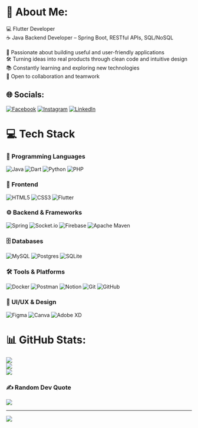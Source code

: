 # 💫 About Me:
💻 Flutter Developer<br>☕ Java Backend Developer – Spring Boot, RESTful APIs, SQL/NoSQL<br><br>🚀 Passionate about building useful and user-friendly applications<br>🛠️ Turning ideas into real products through clean code and intuitive design<br>📚 Constantly learning and exploring new technologies<br>🤝 Open to collaboration and teamwork


## 🌐 Socials:
[![Facebook](https://img.shields.io/badge/Facebook-%231877F2.svg?logo=Facebook&logoColor=white)](https://facebook.com/le.huuduy.752) [![Instagram](https://img.shields.io/badge/Instagram-%23E4405F.svg?logo=Instagram&logoColor=white)](https://instagram.com/kiramas02) [![LinkedIn](https://img.shields.io/badge/LinkedIn-%230077B5.svg?logo=linkedin&logoColor=white)](https://linkedin.com/in/lê-hữu-duy-kiradev-1b625a297) 

# 💻 Tech Stack

### 🔹 Programming Languages
![Java](https://img.shields.io/badge/java-%23ED8B00.svg?style=for-the-badge&logo=java&logoColor=white) 
![Dart](https://img.shields.io/badge/dart-%230175C2.svg?style=for-the-badge&logo=dart&logoColor=white) 
![Python](https://img.shields.io/badge/python-3670A0?style=for-the-badge&logo=python&logoColor=ffdd54) 
![PHP](https://img.shields.io/badge/php-%23777BB4.svg?style=for-the-badge&logo=php&logoColor=white)

### 🎨 Frontend
![HTML5](https://img.shields.io/badge/html5-%23E34F26.svg?style=for-the-badge&logo=html5&logoColor=white) 
![CSS3](https://img.shields.io/badge/css3-%231572B6.svg?style=for-the-badge&logo=css3&logoColor=white) 
![Flutter](https://img.shields.io/badge/Flutter-%2302569B.svg?style=for-the-badge&logo=Flutter&logoColor=white)

### ⚙️ Backend & Frameworks
![Spring](https://img.shields.io/badge/spring-%236DB33F.svg?style=for-the-badge&logo=spring&logoColor=white) 
![Socket.io](https://img.shields.io/badge/Socket.io-black?style=for-the-badge&logo=socket.io&badgeColor=010101) 
![Firebase](https://img.shields.io/badge/firebase-%23039BE5.svg?style=for-the-badge&logo=firebase) 
![Apache Maven](https://img.shields.io/badge/Apache%20Maven-C71A36?style=for-the-badge&logo=Apache%20Maven&logoColor=white)

### 🗄️ Databases
![MySQL](https://img.shields.io/badge/mysql-%2300f.svg?style=for-the-badge&logo=mysql&logoColor=white) 
![Postgres](https://img.shields.io/badge/postgres-%23316192.svg?style=for-the-badge&logo=postgresql&logoColor=white) 
![SQLite](https://img.shields.io/badge/sqlite-%2307405e.svg?style=for-the-badge&logo=sqlite&logoColor=white)

### 🛠️ Tools & Platforms
![Docker](https://img.shields.io/badge/docker-%230db7ed.svg?style=for-the-badge&logo=docker&logoColor=white) 
![Postman](https://img.shields.io/badge/Postman-FF6C37?style=for-the-badge&logo=postman&logoColor=white) 
![Notion](https://img.shields.io/badge/Notion-%23000000.svg?style=for-the-badge&logo=notion&logoColor=white) 
![Git](https://img.shields.io/badge/git-%23F05033.svg?style=for-the-badge&logo=git&logoColor=white) 
![GitHub](https://img.shields.io/badge/github-%23121011.svg?style=for-the-badge&logo=github&logoColor=white)

### 🎨 UI/UX & Design
![Figma](https://img.shields.io/badge/figma-%23F24E1E.svg?style=for-the-badge&logo=figma&logoColor=white) 
![Canva](https://img.shields.io/badge/Canva-%2300C4CC.svg?style=for-the-badge&logo=Canva&logoColor=white) 
![Adobe XD](https://img.shields.io/badge/Adobe%20XD-470137?style=for-the-badge&logo=Adobe%20XD&logoColor=#FF61F6)

# 📊 GitHub Stats:
![](https://github-readme-stats.vercel.app/api?username=DuyKR&theme=dark&hide_border=false&include_all_commits=false&count_private=true)<br/>
![](https://nirzak-streak-stats.vercel.app/?user=DuyKR&theme=dark&hide_border=false)<br/>
![](https://github-readme-stats.vercel.app/api/top-langs/?username=DuyKR&theme=dark&hide_border=false&include_all_commits=false&count_private=true&layout=compact)

### ✍️ Random Dev Quote
![](https://quotes-github-readme.vercel.app/api?type=horizontal&theme=radical)

---
[![](https://visitcount.itsvg.in/api?id=DuyKR&icon=0&color=0)](https://visitcount.itsvg.in)

<!-- Proudly created with GPRM ( https://gprm.itsvg.in ) -->
